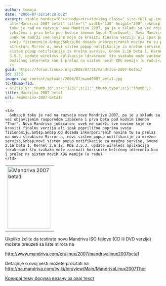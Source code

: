 ```yaml
---
author: tomaja
date: "2006-07-31T14:28:02Z"
excerpt: <table border="0"><tbody><tr><td><img class=" size-full wp-image-1231" src="https://linuxo.org/wp-content/uploads/2006/07/mand2007_beta1.jpg"
  alt="Mandriva 2007 beta1" title="\" width="138" height="200" />&nbsp;</td><td>&nbsp;U
  toku je rad na razvoju nove Mandrive 2007, pa je u skladu sa već objavljenim rasporedom
  izbačena i prva beta pod kodnim imenom &quot;Thor&quot;. Nova Mandriva jo&scaron;
  uvek ne sadrži sve novine koje će krasiti finalnu verziju ali ipak poprilično poprima
  svoju fizionomiju.&nbsp;&nbsp;Od dosada inkorporiranih novina tu su prelaz na novu
  strukturu Mirror-a, novi sistem popup notifikacije za mrežne servise,&nbsp;novi
  sistem popup notifikacije za mrežne servise, Gnome 2.16 beta 1, Kernel 2.6.17, KDE
  3.5.3, update wireless aplikacija (drakroam) što svakako može zanimati korisnike
  bežičnog interneta kao i prelaz na sistem novih XDG menija (u radu)</td></tr></tbody></table><br
  />
guid: https://forum.linuxo.org/2006/07/31/mandriva-2007-beta1/
id: 1232
image: /wp-content/uploads/2006/07/mand2007_beta1.jpg
tc-thumb-fld:
- a:2:{s:9:"_thumb_id";s:4:"1231";s:11:"_thumb_type";s:5:"thumb";}
title: Mandriva 2007 beta1
url: /mandriva-2007-beta1/
---
```

<table border="0">
  <tr>
    <td>
      <img class=" size-full wp-image-1231" src="https://linuxo.org/wp-content/uploads/2006/07/mand2007_beta1.jpg" alt="Mandriva 2007 beta1" title="\" width="138" height="200" />&nbsp;
    </td>
    
    <td>
      &nbsp;U toku je rad na razvoju nove Mandrive 2007, pa je u skladu sa već objavljenim rasporedom izbačena i prva beta pod kodnim imenom "Thor". Nova Mandriva jo&scaron; uvek ne sadrži sve novine koje će krasiti finalnu verziju ali ipak poprilično poprima svoju fizionomiju.&nbsp;&nbsp;Od dosada inkorporiranih novina tu su prelaz na novu strukturu Mirror-a, novi sistem popup notifikacije za mrežne servise,&nbsp;novi sistem popup notifikacije za mrežne servise, Gnome 2.16 beta 1, Kernel 2.6.17, KDE 3.5.3, update wireless aplikacija (drakroam) što svakako može zanimati korisnike bežičnog interneta kao i prelaz na sistem novih XDG menija (u radu)
    </td>
  </tr>
</table>

<!--break-->Ukoliko želite da testirate novu Mandrivu ISO fajlove (CD ili DVD verzije) možete preuzeti sa liste mirora na 

  
<a href="http://www.mandriva.com/en/linux/2007/mandrivalinux2007beta1" target="_blank" title="Mandriva Mirrori">http://www.mandriva.com/en/linux/2007/mandrivalinux2007beta1</a>

Detaljnije o ovoj vesti možete pročitati na  
<a href="http://qa.mandriva.com/twiki/bin/view/Main/MandrivaLinux2007Thor" target="_blank">http://qa.mandriva.com/twiki/bin/view/Main/MandrivaLinux2007Thor</a>

[Креирај тему форума везану за овај текст](https://linuxo.org/nova-tema-na-forumu/?se_pid=1232)